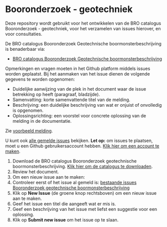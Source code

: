 # Booronderzoek - geotechniek
Deze repository wordt gebruikt voor het ontwikkelen van de BRO catalogus Booronderzoek - geotechniek, voor het verzamelen van issues hierover, en voor consultaties. 

De BRO catalogus Booronderzoek Geotechnische boormonsterbeschrijving is benaderbaar via:
- [BRO catalogus Booronderzoek Geotechnische boormonsterbeschrijving][1]


Opmerkingen en vragen moeten in het Github platform middels issues worden geplaatst. 
Bij het aanmaken van het issue dienen de volgende gegevens te worden opgenomen:

- Duidelijke aanwijzing van de plek in het document waar de issue betrekking op heeft (paragraaf, bladzijde).
- Samenvatting: korte samenvattende titel van de melding.
- Beschrijving: een duidelijke beschrijving van wat er onjuist of onvolledig is opgenomen.
- Oplossingsrichting: een voorstel voor concrete oplossing van de melding in de documentatie.

Zie [voorbeeld melding][2].

U kunt ook [alle gemelde issues][3] bekijken.
**Let op:** om issues te plaatsen, moet u een Github gebruikersaccount hebben. [Klik hier om een account te maken][4]. 

1. Download de BRO catalogus Booronderzoek geotechnische boormonsterbeschrijving. [Klik hier om de catalogus te downloaden][1]. 
2. Review het document.
3. Om een nieuw issue aan te maken: 
4. Controleer eerst of het issue al gemeld is: [bestaande issues Booronderzoek geotechnische boormonsterbeschrijving][3]
5. Klik op **New Issue** (de groene knop rechtsboven) om een nieuw issue aan te maken.
6. Geef het issue een titel die aangeeft wat er mis is.
7. Geef een beschrijving van het issue met liefst een suggestie voor een oplossing.
8. Klik op **Submit new issue** om het issue op te slaan. 
  

[1]: https://github.com/BROprogramma/BHR-GT/blob/gh-pages/Catalogus%20Booronderzoek%20geotechnische%20boormonsterbeschrijving%20werkversie%201mrt2018.pdf
[2]: https://github.com/BROprogramma/BHR-GT/issues/7
[3]: https://github.com/BROprogramma/BHR-GT/issues
[4]: https://github.com/join
